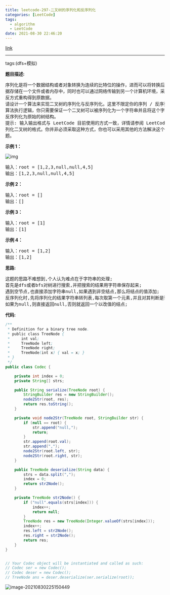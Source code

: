 ```yaml
---
title: leetcode-297-二叉树的序列化和反序列化
categories: [LeetCode]
tags:
  - algorithm
  - LeetCode
date: 2021-08-30 22:46:20
---
```


[link](https://leetcode-cn.com/problems/serialize-and-deserialize-binary-tree/)

<hr/>

tags:(dfs+模拟)

**题目描述:**

<pre>
序列化是将一个数据结构或者对象转换为连续的比特位的操作，进而可以将转换后的数
据存储在一个文件或者内存中，同时也可以通过网络传输到另一个计算机环境，采取相
反方式重构得到原数据。
请设计一个算法来实现二叉树的序列化与反序列化。这里不限定你的序列 / 反序列化
算法执行逻辑，你只需要保证一个二叉树可以被序列化为一个字符串并且将这个字符串
反序列化为原始的树结构。
提示: 输入输出格式与 LeetCode 目前使用的方式一致，详情请参阅 LeetCode 序
列化二叉树的格式。你并非必须采取这种方式，你也可以采用其他的方法解决这个问
题。
</pre>

**示例 1：**

![img](https://gitee.com/cao_ziqiang/img/raw/master/20210830224748.jpeg)



<pre>
输入：root = [1,2,3,null,null,4,5]
输出：[1,2,3,null,null,4,5]
</pre>

**示例 2：**

<pre>
输入：root = []
输出：[]
</pre>

**示例 3：**

<pre>
输入：root = [1]
输出：[1]
</pre>

**示例 4：**

<pre>
输入：root = [1,2]
输出：[1,2]
</pre>

**思路:**

<pre>
这题的思路不难想到,个人认为难点在于字符串的处理;
首先是dfs或者bfs对树进行搜索,并把搜索的结果用字符串保存起来;
遇到空节点,也直接添加字符串null,如果遇到非空结点,那么将结点的值添加;
反序列化时,先将序列化的结果字符串转列表,每次取第一个元素,并且对其判断是否为字符串null;
如果为null,则直接返回null,否则就返回一个以改值的结点;
</pre>

**代码:**

```java
/**
 * Definition for a binary tree node.
 * public class TreeNode {
 *     int val;
 *     TreeNode left;
 *     TreeNode right;
 *     TreeNode(int x) { val = x; }
 * }
 */
public class Codec {

    private int index = 0;
    private String[] strs;

    public String serialize(TreeNode root) {
        StringBuilder res = new StringBuilder();
        node2Str(root, res);
        return res.toString();
    }

    private void node2Str(TreeNode root, StringBuilder str) {
        if (null == root) {
            str.append("null,");
            return;
        }
        str.append(root.val);
        str.append(",");
        node2Str(root.left, str);
        node2Str(root.right, str);
    }

    public TreeNode deserialize(String data) {
        strs = data.split(",");
        index = 0;
        return str2Node();
    }

    private TreeNode str2Node() {
        if ("null".equals(strs[index])) {
            index++;
            return null;
        }
        TreeNode res = new TreeNode(Integer.valueOf(strs[index]));
        index++;
        res.left = str2Node();
        res.right = str2Node();
        return res;
    }
}


// Your Codec object will be instantiated and called as such:
// Codec ser = new Codec();
// Codec deser = new Codec();
// TreeNode ans = deser.deserialize(ser.serialize(root));
```

![image-20210830225150449](https://gitee.com/cao_ziqiang/img/raw/master/20210830225150.png)

